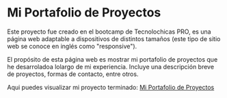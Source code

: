 # Mi Portafolio de Proyectos

Este proyecto fue creado en el bootcamp de Tecnolochicas PRO, es una página web adaptable a dispositivos de distintos tamaños (este tipo de sitio web se conoce en inglés como "responsive"). 

El propósito de esta página web es mostrar mi portafolio de proyectos que he desarroladoa lolargo de mi experiencia. Incluye una descripción breve de proyectos, formas de contacto, entre otros. 

Aqui puedes visualizar mi proyecto terminado: [Mi Portafolio de Proyectos](https://jazzy-quokka-3f4875.netlify.app/)
